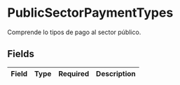 # PublicSectorPaymentTypes

Comprende lo tipos de pago al sector público.


## Fields

| Field       | Type        | Required    | Description |
| ----------- | ----------- | ----------- | ----------- |